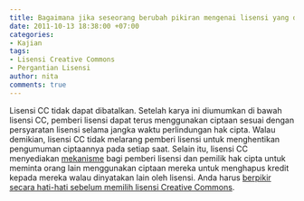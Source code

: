 ```yaml
---
title: Bagaimana jika seseorang berubah pikiran mengenai lisensi yang digunakan?
date: 2011-10-13 18:38:00 +07:00
categories:
- Kajian
tags:
- Lisensi Creative Commons
- Pergantian Lisensi
author: nita
comments: true
---
```


Lisensi CC tidak dapat dibatalkan. Setelah karya ini diumumkan di bawah lisensi CC, pemberi lisensi dapat terus menggunakan ciptaan sesuai dengan persyaratan lisensi selama jangka waktu perlindungan hak cipta. Walau demikian, lisensi CC tidak melarang pemberi lisensi untuk menghentikan pengumuman ciptaannya pada setiap saat. Selain itu, lisensi CC menyediakan [mekanisme](http://creativecommons.or.id/faq/#Bagaimana_jika_saya_tidak_suka_cara_seseorang_menggunakan_ciptaan_berlisensi_Creative_Commons_saya.3F) bagi pemberi lisensi dan pemilik hak cipta untuk meminta orang lain menggunakan ciptaan mereka untuk menghapus kredit kepada mereka walau dinyatakan lain oleh lisensi. Anda harus [berpikir secara hati-hati sebelum memilih lisensi Creative Commons](http://wiki.creativecommons.org/Before_Licensing).

